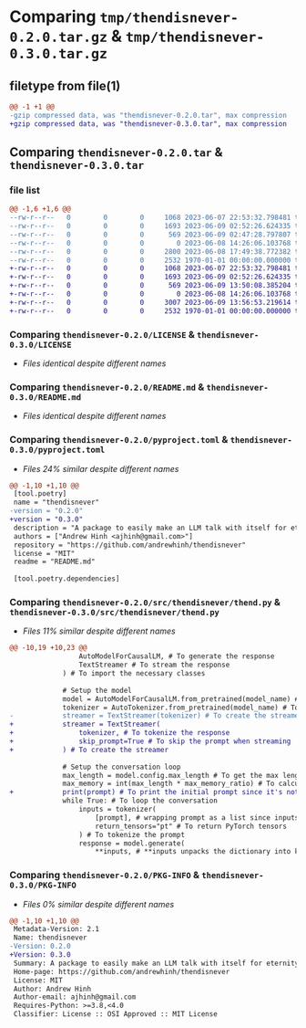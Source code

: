 # Comparing `tmp/thendisnever-0.2.0.tar.gz` & `tmp/thendisnever-0.3.0.tar.gz`

## filetype from file(1)

```diff
@@ -1 +1 @@
-gzip compressed data, was "thendisnever-0.2.0.tar", max compression
+gzip compressed data, was "thendisnever-0.3.0.tar", max compression
```

## Comparing `thendisnever-0.2.0.tar` & `thendisnever-0.3.0.tar`

### file list

```diff
@@ -1,6 +1,6 @@
--rw-r--r--   0        0        0     1068 2023-06-07 22:53:32.798481 thendisnever-0.2.0/LICENSE
--rw-r--r--   0        0        0     1693 2023-06-09 02:52:26.624335 thendisnever-0.2.0/README.md
--rw-r--r--   0        0        0      569 2023-06-09 02:47:28.797807 thendisnever-0.2.0/pyproject.toml
--rw-r--r--   0        0        0        0 2023-06-08 14:26:06.103768 thendisnever-0.2.0/src/thendisnever/__init__.py
--rw-r--r--   0        0        0     2800 2023-06-08 17:49:38.772382 thendisnever-0.2.0/src/thendisnever/thend.py
--rw-r--r--   0        0        0     2532 1970-01-01 00:00:00.000000 thendisnever-0.2.0/PKG-INFO
+-rw-r--r--   0        0        0     1068 2023-06-07 22:53:32.798481 thendisnever-0.3.0/LICENSE
+-rw-r--r--   0        0        0     1693 2023-06-09 02:52:26.624335 thendisnever-0.3.0/README.md
+-rw-r--r--   0        0        0      569 2023-06-09 13:50:08.385204 thendisnever-0.3.0/pyproject.toml
+-rw-r--r--   0        0        0        0 2023-06-08 14:26:06.103768 thendisnever-0.3.0/src/thendisnever/__init__.py
+-rw-r--r--   0        0        0     3007 2023-06-09 13:56:53.219614 thendisnever-0.3.0/src/thendisnever/thend.py
+-rw-r--r--   0        0        0     2532 1970-01-01 00:00:00.000000 thendisnever-0.3.0/PKG-INFO
```

### Comparing `thendisnever-0.2.0/LICENSE` & `thendisnever-0.3.0/LICENSE`

 * *Files identical despite different names*

### Comparing `thendisnever-0.2.0/README.md` & `thendisnever-0.3.0/README.md`

 * *Files identical despite different names*

### Comparing `thendisnever-0.2.0/pyproject.toml` & `thendisnever-0.3.0/pyproject.toml`

 * *Files 24% similar despite different names*

```diff
@@ -1,10 +1,10 @@
 [tool.poetry]
 name = "thendisnever"
-version = "0.2.0"
+version = "0.3.0"
 description = "A package to easily make an LLM talk with itself for eternity."
 authors = ["Andrew Hinh <ajhinh@gmail.com>"]
 repository = "https://github.com/andrewhinh/thendisnever"
 license = "MIT"
 readme = "README.md"
 
 [tool.poetry.dependencies]
```

### Comparing `thendisnever-0.2.0/src/thendisnever/thend.py` & `thendisnever-0.3.0/src/thendisnever/thend.py`

 * *Files 11% similar despite different names*

```diff
@@ -10,19 +10,23 @@
                 AutoModelForCausalLM, # To generate the response
                 TextStreamer # To stream the response
             ) # To import the necessary classes
 
             # Setup the model
             model = AutoModelForCausalLM.from_pretrained(model_name) # To load the model
             tokenizer = AutoTokenizer.from_pretrained(model_name) # To load the tokenizer
-            streamer = TextStreamer(tokenizer) # To create the streamer
+            streamer = TextStreamer(
+                tokenizer, # To tokenize the response
+                skip_prompt=True # To skip the prompt when streaming
+            ) # To create the streamer
 
             # Setup the conversation loop
             max_length = model.config.max_length # To get the max length of the model
             max_memory = int(max_length * max_memory_ratio) # To calculate the max memory of the model
+            print(prompt) # To print the initial prompt since it's not streamed
             while True: # To loop the conversation
                 inputs = tokenizer(
                     [prompt], # wrapping prompt as a list since inputs are usually a batch
                     return_tensors="pt" # To return PyTorch tensors
                 ) # To tokenize the prompt
                 response = model.generate(
                     **inputs, # **inputs unpacks the dictionary into keyword arguments
```

### Comparing `thendisnever-0.2.0/PKG-INFO` & `thendisnever-0.3.0/PKG-INFO`

 * *Files 0% similar despite different names*

```diff
@@ -1,10 +1,10 @@
 Metadata-Version: 2.1
 Name: thendisnever
-Version: 0.2.0
+Version: 0.3.0
 Summary: A package to easily make an LLM talk with itself for eternity.
 Home-page: https://github.com/andrewhinh/thendisnever
 License: MIT
 Author: Andrew Hinh
 Author-email: ajhinh@gmail.com
 Requires-Python: >=3.8,<4.0
 Classifier: License :: OSI Approved :: MIT License
```

